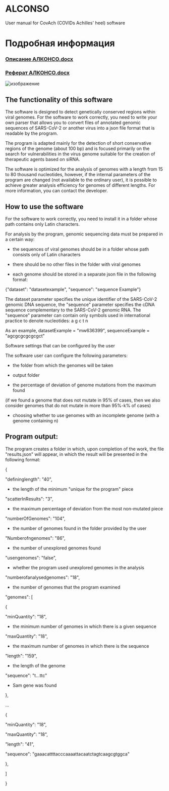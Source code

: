 # ALCONSO
User manual for CovAch (COVIDs Achilles' heel) software

# Подробная информация
### [Описание АЛКОНСО.docx](https://github.com/SredniyBot/ALCONSO/files/9242863/default.docx)
### [Реферат АЛКОНСО.docx](https://github.com/SredniyBot/ALCONSO/files/9242865/default.docx)
![изображение](https://user-images.githubusercontent.com/43825919/182393643-43e32091-cd9b-4ac7-b2c6-3fbdc0b018c1.png)

## The functionality of this software

The software is designed to detect genetically conserved regions within viral genomes. For the software to work correctly, you need to write your own parser that allows you to convert files of annotated genomic sequences of SARS-CoV-2 or another virus into a json file format that is readable by the program.

The program is adapted mainly for the detection of short conservative regions of the genome (about 100 bp) and is focused primarily on the search for vulnerabilities in the virus genome suitable for the creation of therapeutic agents based on siRNA.

The software is optimized for the analysis of genomes with a length from 15 to 80 thousand nucleotides, however, if the internal parameters of the program are changed (not available to the ordinary user), it is possible to achieve greater analysis efficiency for genomes of different lengths. For more information, you can contact the developer.

## How to use the software

For the software to work correctly, you need to install it in a folder whose path contains only Latin characters.

For analysis by the program, genomic sequencing data must be prepared in a certain way:

- the sequences of viral genomes should be in a folder whose path consists only of Latin characters

- there should be no other files in the folder with viral genomes

- each genome should be stored in a separate json file in the following format:

{"dataset": "datasetexample", "sequence": "sequence Example"}

The dataset parameter specifies the unique identifier of the SARS-CoV-2 genomic DNA sequence, the "sequence" parameter specifies the cDNA sequence complementary to the SARS-CoV-2 genomic RNA. The "sequence" parameter can contain only symbols used in international practice to denote nucleotides: a g c t n

As an example, datasetExample = "mw636399", sequenceExample = "agcgcgcgcgcgct"

Software settings that can be configured by the user

The software user can configure the following parameters:

- the folder from which the genomes will be taken

- output folder

- the percentage of deviation of genome mutations from the maximum found

(if we found a genome that does not mutate in 95% of cases, then we also consider genomes that do not mutate in more than 95%-k% of cases)

- choosing whether to use genomes with an incomplete genome (with a genome containing n)

## Program output:

The program creates a folder in which, upon completion of the work, the file "results.json" will appear, in which the result will be presented in the following format:

{

"defininglength": "40",

- the length of the minimum "unique for the program" piece

"scatterInResults": "3",

- the maximum percentage of deviation from the most non-mutated piece

"numberOfGenomes": "104",

- the number of genomes found in the folder provided by the user

"Numberofngenomes": "86",

- the number of unexplored genomes found

"usengenomes": "false",

- whether the program used unexplored genomes in the analysis

"numberofanalysedgenomes": "18",

- the number of genomes that the program examined

"genomes": [

{

"minQuantity": "18",

- the minimum number of genomes in which there is a given sequence

"maxQuantity": "18",

- the maximum number of genomes in which there is the sequence

"length": "159",

- the length of the genome

"sequence": "t...ttc"

- Sam gene was found

},

...

{

"minQuantity": "18",

"maxQuantity": "18",

"length": "41",

"sequence": "gaaacattttacccaaaattacaatctagtcaagcgtggca"

},

]

}
